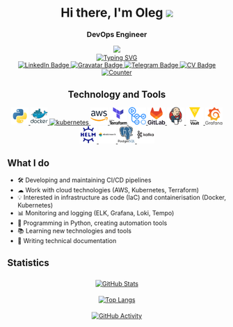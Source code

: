 <h1 align="center">Hi there, I'm Oleg <img src="https://media.giphy.com/media/hvRJCLFzcasrR4ia7z/giphy.gif" width="30px"/></h1>
<h3 align="center">DevOps Engineer</h3>

<div id="header" align="center">
  <img src="https://media.giphy.com/media/25Itcrcuwkyq3ohubJ/giphy.gif?cid=ecf05e47gtp778jjhl7xsijlsw5r28fcbplidd6qm5axkw18&ep=v1_gifs_search&rid=giphy.gif&ct=g" width="180"/>
</div>
<div id="about" align="center">
  <a href="https://git.io/typing-svg"><img src="https://readme-typing-svg.herokuapp.com?font=Fira+Code&weight=500&pause=1000&center=true&multiline=true&width=950&height=150&lines=*+Applying+5+years+of+expertise+in+a+DevOps+role;*+Bringing+over+12+years+of+commercial+experience+in+IT;*+Developing+Python+tools+to+solve+practical+problems+for+over+4+years" alt="Typing SVG" /></a>
</div>
<div id="badges" align="center">
  <a href="https://www.linkedin.com/in/obervinov">
    <img src="https://img.shields.io/badge/LinkedIn-blue?style=for-the-badge&logo=linkedin&logoColor=white" alt="LinkedIn Badge"/>
  </a>
  <a href="https://gravatar.com/obervinov">
    <img src="https://img.shields.io/badge/Gravatar-1E8CBE?logo=gravatar&logoColor=fff&style=for-the-badge" alt="Gravatar Badge"/>
  </a>
  <a href="https://t.me/bervinov_ob">
    <img src="https://img.shields.io/badge/Telegram-26A5E4?logo=telegram&logoColor=fff&style=for-the-badge" alt="Telegram Badge"/>
  </a>
  <a href="https://obervinov.github.io/obervinov/cv">
    <img src="https://img.shields.io/badge/GitHub%20Pages-222?logo=githubpages&logoColor=fff&style=for-the-badge" alt="CV Badge"/>
  </a>
</div>

<div id="counter" align="center">
  <a href="https://github.com/obervinov">
    <img src="https://komarev.com/ghpvc/?username=obervinov&style=for-the-badge&color=blue" alt="Counter"/>
  </a>
</div>

<div align="center">
    <h2>Technology and Tools</h2>
    <a href="https://www.python.org" target="_blank" rel="noreferrer"> <img src="https://raw.githubusercontent.com/devicons/devicon/master/icons/python/python-original.svg" alt="python" width="40" height="40"/> </a>
    <a href="https://www.docker.com/" target="_blank" rel="noreferrer"> <img src="https://raw.githubusercontent.com/devicons/devicon/master/icons/docker/docker-original-wordmark.svg" alt="docker" width="40" height="40"/> </a>
    <a href="https://kubernetes.io" target="_blank" rel="noreferrer"> <img src="https://www.vectorlogo.zone/logos/kubernetes/kubernetes-icon.svg" alt="kubernetes" width="40" height="40"/> </a>
    <a href="https://aws.amazon.com" target="_blank" rel="noreferrer"> <img src="https://raw.githubusercontent.com/devicons/devicon/master/icons/amazonwebservices/amazonwebservices-original-wordmark.svg" alt="aws" width="40" height="40"/> </a>
    <a href="https://app.terraform.io" target="_blank" rel="noreferrer"> <img src="https://raw.githubusercontent.com/devicons/devicon/refs/heads/master/icons/terraform/terraform-original-wordmark.svg" alt="terraform" width="40" height="40"/> </a>
    <a href="https://github.com" target="_blank" rel="noreferrer"> <img src="https://raw.githubusercontent.com/devicons/devicon/refs/heads/master/icons/githubactions/githubactions-original.svg" alt="github" width="40" height="40"/> </a>
    <a href="https://gitlab.com" target="_blank" rel="noreferrer"> <img src="https://raw.githubusercontent.com/devicons/devicon/refs/heads/master/icons/gitlab/gitlab-original-wordmark.svg" alt="gitlab" width="40" height="40"/> </a> 
    <a href="https://jenkins.io" target="_blank" rel="noreferrer"> <img src="https://raw.githubusercontent.com/devicons/devicon/refs/heads/master/icons/jenkins/jenkins-original.svg" alt="jenkins" width="40" height="40"/> </a>
    <a href="https://www.vaultproject.io" target="_blank" rel="noreferrer"> <img src="https://raw.githubusercontent.com/devicons/devicon/refs/heads/master/icons/vault/vault-original-wordmark.svg" alt="vault" width="40" height="40"/> </a>
    <a href="https://grafana.com" target="_blank" rel="noreferrer"> <img src="https://raw.githubusercontent.com/devicons/devicon/refs/heads/master/icons/grafana/grafana-original-wordmark.svg" alt="grafana" width="40" height="40"/> </a>
    <a href="https://helm.sh" target="_blank" rel="noreferrer"> <img src="https://raw.githubusercontent.com/devicons/devicon/refs/heads/master/icons/helm/helm-original.svg" alt="helm" width="40" height="40"/> </a>
    <a href="https://www.elastic.co/elastic-stack" target="_blank" rel="noreferrer"> <img src="https://raw.githubusercontent.com/devicons/devicon/refs/heads/master/icons/elasticsearch/elasticsearch-original-wordmark.svg" alt="elasticsearch" width="40" height="40"/> </a>
    <a href="https://www.postgresql.org" target="_blank" rel="noreferrer"> <img src="https://raw.githubusercontent.com/devicons/devicon/refs/heads/master/icons/postgresql/postgresql-original-wordmark.svg" alt="postgresql" width="40" height="40"/> </a>
    <a href="https://kafka.apache.org" target="_blank" rel="noreferrer"> <img src="https://raw.githubusercontent.com/devicons/devicon/refs/heads/master/icons/apachekafka/apachekafka-original-wordmark.svg" alt="apachekafka" width="40" height="40"/> </a>
</div>


## What I do
- 🛠 Developing and maintaining CI/CD pipelines
- ☁ Work with cloud technologies (AWS, Kubernetes, Terraform)
- 💡 Interested in infrastructure as code (IaC) and containerisation (Docker, Kubernetes)
- 📊 Monitoring and logging (ELK, Grafana, Loki, Tempo)
- 🐍 Programming in Python, creating automation tools
- 📚 Learning new technologies and tools
- 📝 Writing technical documentation


## Statistics
<div align="center">
<!-- # Unstable widget
  <a href="https://git.io/streak-stats">
    <img src="https://streak-stats.demolab.com?user=obervinov&mode=weekly" alt="GitHub Streak" style="width: 500px; height: auto; margin: 10px;" />
  </a>
  </br> -->
  <a href="https://github.com/obervinov">
    <img src="https://github-readme-stats.vercel.app/api?username=obervinov&show=reviews,discussions_started&hide=&show_icons=true&theme=white" alt="GitHub Stats" style="width: 500px; height: auto; margin: 10px;" />
  </a>
  </br>
  <a href="https://github.com/anuraghazra/github-readme-stats">
    <img src="https://github-readme-stats.vercel.app/api/top-langs/?username=obervinov&theme=white&title=Lang" alt="Top Langs" style="width: 500px; height: auto; margin: 10px;" />
  </a>
  </br>
  <a href="https://git.io/streak-stats">
    <img src="https://github-readme-activity-graph.vercel.app/graph?username=obervinov&hide_border=true&theme=github-compact" alt="GitHub Activity" style="width: auto; max-width: 500px; height: auto; margin: 10px;" />
  </a>
</div>






